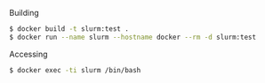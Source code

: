 
Building

```bash
$ docker build -t slurm:test .
$ docker run --name slurm --hostname docker --rm -d slurm:test
```

Accessing

```bash
$ docker exec -ti slurm /bin/bash
```
